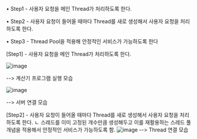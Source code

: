 • Step1 - 사용자 요청을 메인 Thread가 처리하도록 한다.

• Step2 - 사용자 요청이 들어올 때마다 Thread를 새로 생성해서 사용자 요청을 처리하도록 한다.

• Step3 - Thread Pool을 적용해 안정적인 서비스가 가능하도록 한다


[Step1] - 사용자 요청을 메인 Thread가 처리하도록 한다.

![image](https://github.com/jonathan0620/was-practice2/assets/145638699/b0f5358b-304f-46ba-bc07-56e8a3fecc2a)

--> 계산기 프로그램 실행 모습

![image](https://github.com/jonathan0620/was-practice2/assets/145638699/7fffae87-b688-462b-ad48-5ac483b4fe0f)

--> 서버 연결 모습


[Step2] - 사용자 요청이 들어올 때마다 Thread를 새로 생성해서 사용자 요청을 처리하도록 한다.
ㄴ 스레드를 이미 고정된 개수만큼 생성해두고 이를 재활용하는 스레드 풀 개념을 적용해서 안정적인 서비스가 가능하도록 함.
![image](https://github.com/jonathan0620/was-practice2/assets/145638699/ea75ef28-aae2-4f2a-a722-cde1f6b0ec9b)
--> Thread 연결 모습 

